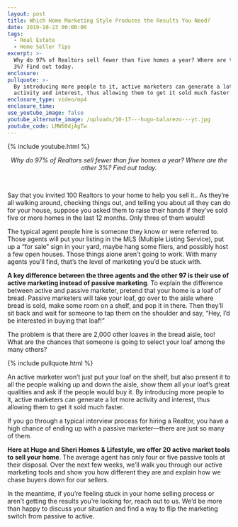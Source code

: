 ```yaml
---
layout: post
title: Which Home Marketing Style Produces the Results You Need?
date: 2019-10-23 00:00:00
tags:
  - Real Estate
  - Home Seller Tips
excerpt: >-
  Why do 97% of Realtors sell fewer than five homes a year? Where are the other
  3%? Find out today.
enclosure:
pullquote: >-
  By introducing more people to it, active marketers can generate a lot more
  activity and interest, thus allowing them to get it sold much faster.
enclosure_type: video/mp4
enclosure_time:
use_youtube_image: false
youtube_alternate_image: /uploads/10-17---hugo-balarezo---yt.jpg
youtube_code: LMW60djAgTw
---
```


{% include youtube.html %}

<center><em>Why do 97% of Realtors sell fewer than five homes a year? Where are the other 3%? Find out today.</em></center>

&nbsp;

Say that you invited 100 Realtors to your home to help you sell it.. As they’re all walking around, checking things out, and telling you about all they can do for your house, suppose you asked them to raise their hands if they’ve sold five or more homes in the last 12 months. Only three of them would\!

The typical agent people hire is someone they know or were referred to. Those agents will put your listing in the MLS (Multiple Listing Service), put up a “for sale” sign in your yard, maybe hang some fliers, and possibly host a few open houses. Those things alone aren’t going to work. With many agents you’ll find, that’s the level of marketing you’d be stuck with.

**A key difference between the three agents and the other 97 is their use of active marketing instead of passive marketing**. To explain the difference between active and passive marketer, pretend that your home is a loaf of bread. Passive marketers will take your loaf, go over to the aisle where bread is sold, make some room on a shelf, and pop it in there. Then they’ll sit back and wait for someone to tap them on the shoulder and say, “Hey, I’d be interested in buying that loaf\!”

The problem is that there are 2,000 other loaves in the bread aisle, too\! What are the chances that someone is going to select your loaf among the many others?

{% include pullquote.html %}

An active marketer won’t just put your loaf on the shelf, but also present it to all the people walking up and down the aisle, show them all your loaf’s great qualities and ask if the people would buy it. By introducing more people to it, active marketers can generate a lot more activity and interest, thus allowing them to get it sold much faster.

If you go through a typical interview process for hiring a Realtor, you have a high chance of ending up with a passive marketer—there are just so many of them.

**Here at Hugo and Sheri Homes & Lifestyle, we offer 20 active market tools to sell your home**. The average agent has only four or five passive tools at their disposal. Over the next few weeks, we’ll walk you through our active marketing tools and show you how different they are and explain how we chase buyers down for our sellers.

In the meantime, if you’re feeling stuck in your home selling process or aren’t getting the results you’re looking for, reach out to us. We’d be more than happy to discuss your situation and find a way to flip the marketing switch from passive to active.